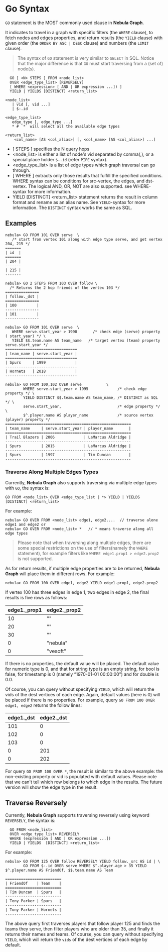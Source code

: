# Go Syntax

`GO` statement is the MOST commonly used clause in **Nebula Graph**.

It indicates to travel in a graph with specific filters (the `WHERE` clause), to fetch nodes and edges properties, and return results (the `YIELD` clause) with given order (the `ORDER BY ASC | DESC` clause) and numbers (the `LIMIT` clause).

> The syntax of `GO` statement is very similar to `SELECT` in SQL. Notice that the major difference is that `GO` must start traversing from a (set of) node(s).
<!-- >You can refer to `FIND` statement (in progress), which is the counterpart of `SELECT` in SQL. -->

```ngql
  GO [ <N> STEPS ] FROM <node_list>
  OVER <edge_type_list> [REVERSELY]
  [ WHERE <expression> [ AND | OR expression ...]) ]
  YIELD | YIELDS [DISTINCT] <return_list>

<node_list>
   | vid [, vid ...]
   | $-.id

<edge_type_list>
   edge_type [, edge_type ...]
   * # `*` will select all the available edge types

<return_list>
    <col_name> [AS <col_alias>] [, <col_name> [AS <col_alias>] ...]
```

* [ <N> STEPS ] specifies the N query hops
* <node_list> is either a list of node's vid separated by comma(,), or a special place holder `$-.id` (refer `PIPE` syntax).
* <edge_type_list> is a list of edge types which graph traversal can go through.
* [ WHERE <expression> ] extracts only those results that fulfill the specified conditions. WHERE syntax can be conditions for src-vertex, the edges, and dst-vertex. The logical AND, OR, NOT are also supported. see WHERE-syntax for more information.
* YIELD [DISTINCT] <return_list> statement returns the result in column format and rename as an alias name. See `YIELD`-syntax for more information. The `DISTINCT` syntax works the same as SQL.

## Examples

```ngql
nebula> GO FROM 101 OVER serve  \
   /* start from vertex 101 along with edge type serve, and get vertex 204, 215 */
=======
| id  |
=======
| 204 |
-------
| 215 |
-------
```

```ngql
nebula> GO 2 STEPS FROM 103 OVER follow \
  /* Returns the 2 hop friends of the vertex 103 */
===============
| follow._dst |
===============
| 100         |
---------------
| 101         |
---------------
```

```ngql
nebula> GO FROM 101 OVER serve  \
   WHERE serve.start_year > 1990       /* check edge (serve) property ( start_year) */ \
   YIELD $$.team.name AS team_name   /* target vertex (team) property serve.start_year */
================================
| team_name | serve.start_year |
================================
| Spurs     | 1999             |
--------------------------------
| Hornets   | 2018             |
--------------------------------
```

```ngql
nebula> GO FROM 100,102 OVER serve           \
        WHERE serve.start_year > 1995             /* check edge property */ \
        YIELD DISTINCT $$.team.name AS team_name, /* DISTINCT as SQL */ \
        serve.start_year,                         /* edge property */ \
        $^.player.name AS player_name             /* source vertex (player) property */
========================================================
| team_name     | serve.start_year | player_name       |
========================================================
| Trail Blazers | 2006             | LaMarcus Aldridge |
--------------------------------------------------------
| Spurs         | 2015             | LaMarcus Aldridge |
--------------------------------------------------------
| Spurs         | 1997             | Tim Duncan        |
--------------------------------------------------------
```

### Traverse Along Multiple Edges Types

Currently, **Nebula Graph** also supports traversing via multiple edge types with `GO`, the syntax is:

```ngql
GO FROM <node_list> OVER <edge_type_list | *> YIELD | YIELDS [DISTINCT] <return_list>
```

For example:

```ngql
nebula> GO OVER FROM <node_list> edge1, edge2....  // traverse alone edge1 and edge2 or
nebula> GO OVER FROM <node_list> *   // * means traverse along all edge types
```

> Please note that when traversing along multiple edges, there are some special restrictions on the use of filters(namely the `WHERE` statement), for example filters like `WHERE edge1.prop1 > edge2.prop2` is not supported.

As for return results, if multiple edge properties are to be returned, **Nebula Graph** will place them in different rows. For example:

```ngql
nebula> GO FROM 100 OVER edge1, edge2 YIELD edge1.prop1, edge2.prop2
```

 If vertex 100 has three edges in edge 1, two edges in edge 2, the final results is five rows as follows:

| edge1._prop1 | edge2._prop2 |
| --- | --- |
| 10 | "" |
| 20 | "" |
| 30 | "" |
| 0 | "nebula" |
| 0 | "vesoft" |

If there is no properties, the default value will be placed. The default value for numeric type is 0, and that for string type is an empty string, for bool is false, for timestamp is 0 (namely “1970-01-01 00:00:00”) and for double is 0.0.

Of course, you can query without specifying `YIELD`, which will return the vids of the dest vertices of each edge. Again, default values (here is 0) will be placed if there is no properties. For example, query `GO FROM 100 OVER edge1, edge2` returns the follow lines:

| edge1._dst | edge2._dst |
| --- | --- |
| 101 | 0 |
| 102 | 0 |
| 103 | 0 |
| 0 | 201 |
| 0 | 202 |

For query `GO FROM 100 OVER *`, the result is similar to the above example: the non-existing property or vid is populated with default values.
Please note that we can't tell which row belongs to which edge in the results. The future version will show the edge type in the result.

## Traverse Reversely

Currently, **Nebula Graph** supports traversing reversely using keyword `REVERSELY`, the syntax is:

```ngql
  GO FROM <node_list>
  OVER <edge_type_list> REVERSELY
  WHERE (expression [ AND | OR expression ...])  
  YIELD | YIELDS  [DISTINCT] <return_list>
```

For example:

```ngql
nebula> GO FROM 125 OVER follow REVERSELY YIELD follow._src AS id | \
        GO FROM $-.id OVER serve WHERE $^.player.age > 35 YIELD $^.player.name AS FriendOf, $$.team.name AS Team

=========================
| FriendOf    | Team    |
=========================
| Tim Duncan  | Spurs   |
-------------------------
| Tony Parker | Spurs   |
-------------------------
| Tony Parker | Hornets |
-------------------------
```

The above query first traverses players that follow player 125 and finds the teams they serve, then filter players who are older than 35, and finally it returns their names and teams. Of course, you can query without specifying `YIELD`, which will return the `vids` of the dest vertices of each edge by default.
